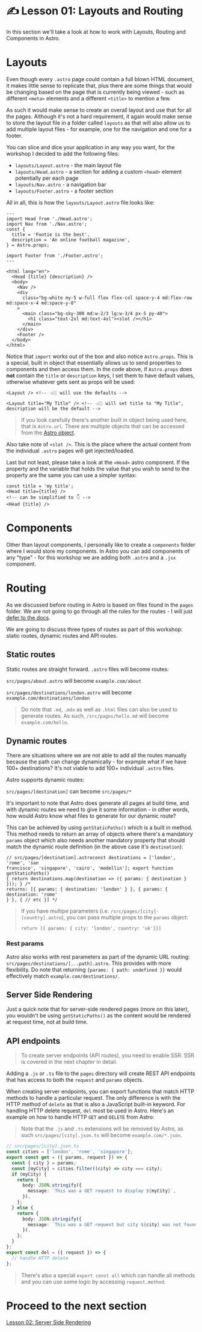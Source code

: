 # ✍️ Lesson 01: Layouts and Routing

In this section we'll take a look at how to work with Layouts, Routing and Components in Astro.

# Layouts

Even though every `.astro` page could contain a full blown HTML document, it makes little sense to replicate that, plus there are some things that would be changing based on the page that is currently being viewed - such as different `<meta>` elements and a different `<title>` to mention a few.

As such it would make sense to create an overall layout and use that for all the pages. Although it's not a hard requirement, it again would make sense to store the layout file in a folder called `layouts` as that will also allow us to add multiple layout files - for example, one for the navigation and one for a footer.

You can slice and dice your application in any way you want, for the workshop I decided to add the following files:

- `layouts/Layout.astro` - the main layout file
- `layouts/Head.astro` - a section for adding a custom `<head>` element potentially per each page
- `layouts/Nav.astro` - a navigation bar
- `layouts/Footer.astro` - a footer section

All in all, this is how the `layouts/Layout.astro` file looks like:

```astro
---
import Head from './Head.astro';
import Nav from './Nav.astro';
const {
  title = 'Footie is the best',
  description = 'An online football magazine',
} = Astro.props;

import Footer from './Footer.astro';
---

<html lang="en">
  <Head {title} {description} />
  <body>
    <Nav />
    <div
      class="bg-white my-5 w-full flex flex-col space-y-4 md:flex-row md:space-x-4 md:space-y-0"
    >
      <main class="bg-sky-300 md:w-2/3 lg:w-3/4 px-5 py-40">
        <h1 class="text-2xl md:text-4xl"><slot /></h1>
      </main>
    </div>
    <Footer />
  </body>
</html>
```

Notice that `import` works out of the box and also notice `Astro.props`. This is a special, built in object that essentially allows us to send properties to components and then access them. In the code above, if `Astro.props` does <strong>not</strong> contain the `title` or `description` keys, I set them to have default values, otherwise whatever gets sent as props will be used:

```astro
<Layout /> <!-- 👈🏼 will use the defaults -->

<Layout title="My Title" /> <!-- 👈🏼 will set title to "My Title", description will be the default -->
```

> If you look carefully there's another built in object being used here, that is `Astro.url`. There are multiple objects that can be accessed from the [Astro object](https://docs.astro.build/en/reference/api-reference/#astro-global).

Also take note of `<slot />`. This is the place where the actual content from the individual `.astro` pages will get injected/loaded.

Last but not least, please take a look at the `<Head>` astro component. If the property and the variable that holds the value that you wish to send to the property are the same you can use a simpler syntax:

```astro
const title = 'my title';
<Head title={title} />
<!-- can be simplified to 👇 -->
<Head {title} />
```

# Components

Other than layout components, I personally like to create a `components` folder where I would store my components. In Astro you can add components of any "type" - for this workshop we are adding both `.astro` and a `.jsx` component.

# Routing

As we discussed before routing in Astro is based on files found in the `pages` folder. We are not going to go through all the rules for the routes - I will just [defer to the docs](https://docs.astro.build/en/core-concepts/routing/).

We are going to discuss three types of routes as part of this workshop: static routes, dynamic routes and API routes.

## Static routes

Static routes are straight forward. `.astro` files will become routes:

`src/pages/about.astro` will become `example.com/about`

`src/pages/destinations/london.astro` will become `example.com/destinations/london`

> Do note that `.md`, `.mdx` as well as `.html` files can also be used to generate routes. As such, `/src/pages/hello.md` will become `example.com/hello`.

## Dynamic routes

There are situations where we are not able to add all the routes manually because the path can change dynamically - for example what if we have 100+ destinations? It's not viable to add 100+ individual `.astro` files.

Astro supports dynamic routes:

`src/pages/[destination]` can become `src/pages/*`

It's important to note that Astro does generate all pages at build time, and with dynamic routes we need to give it some information - in other words, how would Astro know what files to generate for our dynamic route?

This can be achieved by using `getStaticPaths()` which is a built in method. This method needs to return an array of objects where there's a mandatory `params` object which also needs another mandatory property that should match the dynamic route definition (in the above case it's `destination`):

```astro
// src/pages/[destination].astroconst destinations = ['london', 'rome', 'san
francisco', 'singapore', 'cairo', 'medellin']; export function getStaticPaths()
{ return destinations.map(destination => ({ params: { destination } })); } /*
returns: [{ params: { destination: 'london' } }, { params: { destination: 'rome'
} }, { // etc }] */
```

> If you have multipe parameters (i.e. `/src/pages/[city]-[country].astro`), you can pass multiple props to the `params` object:
>
> ```
> return [{ params: { city: 'london', country: 'uk'}}]
> ```

### Rest params

Astro also works with rest parameters as part of the dynamic URL routing: `src/pages/destinations/[...path].astro`. This provides with more flexibility. Do note that returning `{params: { path: undefined }}` would effectively match `example.com/destinations/`.

## Server Side Rendering

Just a quick note that for server-side rendered pages (more on this later), you wouldn't be using `getStaticPaths()` as the content would be rendered at request time, not at build time.

## API endpoints

> To create server endpoints (API routes), you need to enable SSR. SSR is covered in the next chapter in detail.

Adding a `.js` or `.ts` file to the `pages` directory will create REST API endpoints that has access to both the `request` and `params` objects.

When creating server endpoints, you can export functions that match HTTP methods to handle a particular request. The only difference is with the HTTP method of `delete` as that is also a JavaScript built-in keyword. For handling HTTP delete request, `del` most be used in Astro. Here's an example on how to handle HTTP `GET` and `DELETE` from Astro:

> Note that the `.js` and `.ts` extensions will be removed by Astro, as such `src/pages/[city].json.ts` will become `example.com/*.json`.

```typescript
// src/pages/[city].json.ts
const cities = ['london', 'rome', 'singapore'];
export const get = ({ params, request }) => {
  const { city } = params;
  const [myCity] = cities.filter((city) => city === city);
  if (myCity) {
    return {
      body: JSON.stringify({
        message: `This was a GET request to display ${myCity}`,
      }),
    };
  } else {
    return {
      body: JSON.stringify({
        message: `This was a GET request but city ${city} was not found.`,
      }),
    };
  }
};
export const del = ({ request }) => {
  // handle HTTP delete
};
```

> There's also a special `export const all` which can handle all methods and you can use some logic by accessing `request.method`.

# Proceed to the next section

[Lesson 02: Server Side Rendering](./02-server-side-rendering.md)
